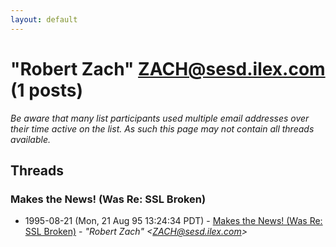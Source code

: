 ```yaml
---
layout: default
---
```


# "Robert Zach" <ZACH@sesd.ilex.com> (1 posts)

_Be aware that many list participants used multiple email addresses over their time active on the list. As such this page may not contain all threads available._

## Threads

### Makes the News! (Was Re: SSL Broken)
+ 1995-08-21 (Mon, 21 Aug 95 13:24:34 PDT) - [Makes the News! (Was Re: SSL Broken)](/archive/1995/08/4fc638dce7c8577be25c41fa04dc9f4a473134c429d263713e505c15d3966206) - _"Robert Zach" \<ZACH@sesd.ilex.com\>_


